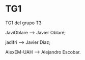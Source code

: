 # TG1
TG1 del grupo T3

JaviOblare --> Javier Oblaré;

jadifri --> Javier Díaz;

AlexEM-UAH --> Alejandro Escobar.
